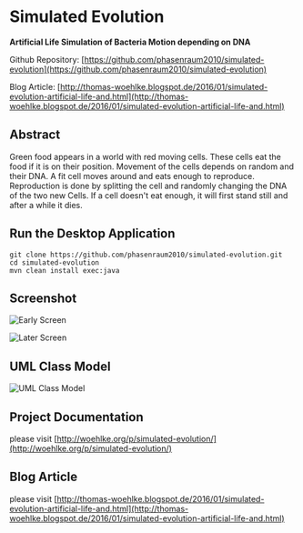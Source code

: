 Simulated Evolution
===================

**Artificial Life Simulation of Bacteria Motion depending on DNA**

Github Repository: [https://github.com/phasenraum2010/simulated-evolution](https://github.com/phasenraum2010/simulated-evolution)

Blog Article: [http://thomas-woehlke.blogspot.de/2016/01/simulated-evolution-artificial-life-and.html](http://thomas-woehlke.blogspot.de/2016/01/simulated-evolution-artificial-life-and.html)


Abstract
--------

Green food appears in a world with red moving cells. These cells eat the food if it is on their position.
Movement of the cells depends on random and their DNA. A fit cell moves around and eats enough to reproduce.
Reproduction is done by splitting the cell and randomly changing the DNA of the two new Cells.
If a cell doesn't eat enough, it will first stand still and after a while it dies.

Run the Desktop Application
---------------------------

```
git clone https://github.com/phasenraum2010/simulated-evolution.git
cd simulated-evolution
mvn clean install exec:java
```

Screenshot
----------

![Early Screen](http://woehlke.org/p/simulated-evolution/img/screen1.png)

![Later Screen](http://woehlke.org/p/simulated-evolution/img/screen2.png)


UML Class Model
---------------

![UML Class Model](http://woehlke.org/p/simulated-evolution/img/Class_Model.jpg)


Project Documentation
---------------------
please visit [http://woehlke.org/p/simulated-evolution/](http://woehlke.org/p/simulated-evolution/)

Blog Article
------------
please visit [http://thomas-woehlke.blogspot.de/2016/01/simulated-evolution-artificial-life-and.html](http://thomas-woehlke.blogspot.de/2016/01/simulated-evolution-artificial-life-and.html)
